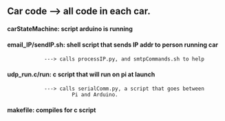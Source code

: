 ##   Car code --> all code in each car.


####   carStateMachine: script arduino is running
####   email_IP/sendIP.sh: shell script that sends IP addr to person running car
				---> calls processIP.py, and smtpCommands.sh to help
####   udp_run.c/run: c script that will run on pi at launch
				---> calls serialComm.py, a script that goes between
						 Pi and Arduino.
####   makefile: compiles for c script
